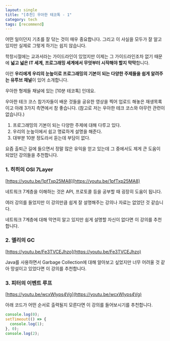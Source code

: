 ```yaml
---
layout: single
title: "[추천] 우아한 테코톡 - 1"
category: tech
tags: [recommend]
---
```


어떤 일이던지 기초를 잘 닦는 것이 매우 중요합니다. 그리고 이 사실을 모두가 잘 알고 있지만 실제로 그렇게 하기는 쉽지 않습니다.

학창시절에는 교과서라는 가이드라인이 있었지만 이제는 그 가이드라인조차 없기 때문에 **넓고 넓은 IT 세계, 프로그래밍 세계에서 무엇부터 시작해야 할지 막막**합니다.

이런 **우리에게 우리의 눈높이로 프로그래밍의 기본이 되는 다양한 주제들을 쉽게 알려주는 유투브 채널**이 있어 소개합니다.

우아한 형제들 채널에 있는 [10분 테코톡] 인데요.

우아한 테크 코스 참가자들이 배운 것들을 공유한 영상을 찍어 업로드 해놓은 재생목록이고 아래 3가지 측면에서 참 좋습니다. (참고로 저는 우아한 테크 코스와 아무런 관련이 없습니다.)

1. 프로그래밍의 기본이 되는 다양한 주제에 대해 다루고 있다.
2. 우리의 눈높이에서 쉽고 명료하게 설명을 해준다.
3. 대부분 10분 정도라서 듣는데 부담이 없다.

요즘 출퇴근 길에 들으면서 정말 많은 유익을 얻고 있는데 그 중에서도 제게 큰 도움이 되었던 강의들을 추천합니다.

### 1. 히히의 OSI 7Layer

[https://youtu.be/1pfTxp25MA8](https://youtu.be/1pfTxp25MA8)

네트워크 7계층을 이해하는 것은 API, 프로토콜 등을 공부할 때 굉장히 도움이 됩니다.

여러 강의를 들었지만 이 강의만큼 쉽게 잘 설명해주는 강의나 자료는 없었던 것 같습니다.

네트워크 7계층에 대해 막연히 알고 있지만 쉽게 설명할 자신이 없다면 이 강의를 추천합니다.

### 2. 엘리의 GC

[https://youtu.be/Fe3TVCEJhzo](https://youtu.be/Fe3TVCEJhzo)

Java를 사용하면서 Garbage Collection에 대해 알아보고 싶었지만 너무 어려울 것 같아 망설이고 있었다면 이 강의를 추천합니다.

### 3. 피터의 이벤트 루프

[https://youtu.be/wcxWlyps4Vg](https://youtu.be/wcxWlyps4Vg)

아래 코드가 어떤 순서로 출력될지 모른다면 이 강의를 들어보시기를 추천합니다.

```javascript
console.log(0);
setTimeout(() => {
  console.log(1);
}, 0);
console.log(2);
```
